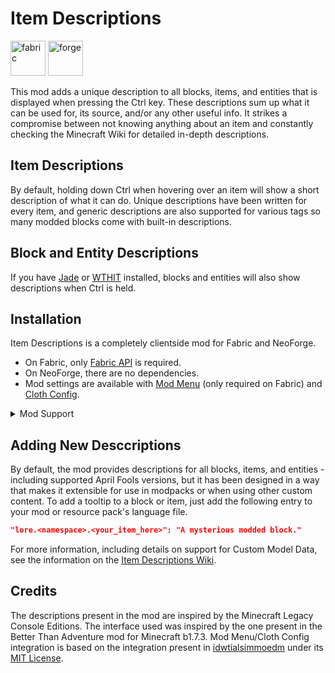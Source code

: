 # Item Descriptions

<p text-align='center'>
<a href='https://modrinth.com/mod/pyrite/versions?l=fabric'><img alt="fabric" height="56" src="https://cdn.jsdelivr.net/npm/@intergrav/devins-badges@3/assets/cozy/supported/fabric_vector.svg"></a>
<a href='https://modrinth.com/mod/pyrite/versions?l=neoforge&l=forge'><img alt="forge" height="56" src="https://cdn.jsdelivr.net/npm/@intergrav/devins-badges@3/assets/cozy/supported/forge_vector.svg"></a>

</center>

This mod adds a unique description to all blocks, items, and entities that is displayed when pressing the Ctrl key. These descriptions sum up what it can be used for, its source, and/or any other useful info. It strikes a compromise between not knowing anything about an item and constantly checking the Minecraft Wiki for detailed in-depth descriptions.

## Item Descriptions

By default, holding down Ctrl when hovering over an item will show a short description of what it can do. Unique descriptions have been written for every item, and generic descriptions are also supported for various tags so many modded blocks come with built-in descriptions.

## Block and Entity Descriptions

If you have [Jade](https://modrinth.com/mod/jade) or [WTHIT](https://modrinth.com/mod/wthit) installed, blocks and entities will also show descriptions when Ctrl is held.

## Installation

Item Descriptions is a completely clientside mod for Fabric and NeoForge. 
- On Fabric, only [Fabric API](https://modrinth.com/mod/fabric-api) is required.
- On NeoForge, there are no dependencies.
- Mod settings are available with [Mod Menu](https://modrinth.com/mod/mod-menu) (only required on Fabric) and [Cloth Config](https://modrinth.com/mod/cloth-config).

<details>
<summary>Mod Support</summary>

When [Mod Menu](https://modrinth.com/mod/mod-menu) (only required on Fabric) and [Cloth Config](https://modrinth.com/mod/cloth-config) are installed, you can configure mod settings ingame, including the tooltip key, tooltkip colour, "always on" mode, block/entity descriptions, and more.

When [Jade](https://modrinth.com/mod/jade) is installed, Jade will show block and entity descriptions in its informational HUD.

When [WTHIT](https://modrinth.com/mod/wthit) is installed, WTHIT will show block and entity descriptions in its informational HUD.

When [HWYLA](https://modrinth.com/mod/hwyla) is installed, HWYLA will show block and entity descriptions in its informational HUD.

When [ToolTipFix](https://modrinth.com/mod/tooltipfix) is installed, its wrapping is used instead of the built in wrapper.

When [Limelight](https://modrinth.com/mod/limelight) is installed, Limelight will show block, item, and entity descriptions in its informational command palette when the search starts with `#`.

</details>


## Adding New Desccriptions

By default, the mod provides descriptions for all blocks, items, and entities - including supported April Fools versions, but it has been designed in a way that makes it extensible for use in modpacks or when using other custom content. To add a tooltip to a block or item, just add the following entry to your mod or resource pack's language file.

```json
"lore.<namespace>.<your_item_here>": "A mysterious modded block."
```

For more information, including details on support for Custom Model Data, see the information on the [Item Descriptions Wiki](https://github.com/cassiancc/Item-Descriptions/wiki).

## Credits
The descriptions present in the mod are inspired by the Minecraft Legacy Console Editions. The interface used was inspired by the one present in the Better Than Adventure mod for Minecraft b1.7.3. Mod Menu/Cloth Config integration is based on the integration present in [idwtialsimmoedm](https://modrinth.com/mod/idwtialsimmoedm) under its [MIT License](https://github.com/gliscowo/idwtialsimmoedm/blob/1.21/LICENSE).
